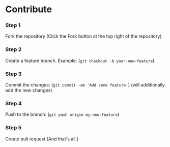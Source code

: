 # Contribute
### Step 1
Fork the repository (Click the Fork button at the top right of the repository)

### Step 2

Create a feature branch. 
Example: (``git checkout -b your-new-feature``)

### Step 3

Commit the changes: (``git commit -am 'Add some feature'``) (will additionally add the new changes)

### Step 4
Push to the branch: (``git push origin my-new-feature``)

### Step 5

Create pull request (And that's all.)
